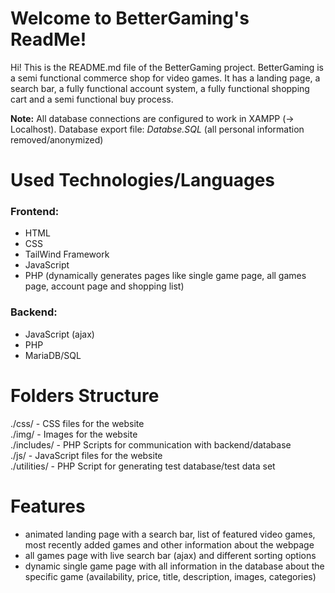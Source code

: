 
#  Welcome to BetterGaming's ReadMe!
Hi! This is the README.md file of the BetterGaming project.
BetterGaming is a semi functional commerce shop for video games. It has a landing page, a search bar, a fully functional account system, a fully functional shopping cart and a semi functional buy process.

**Note:**
All database connections are configured to work in XAMPP  (-> Localhost).
Database export file: *Databse.SQL* (all personal information removed/anonymized)
#  Used Technologies/Languages
###  Frontend:
- HTML
- CSS
- TailWind Framework
- JavaScript
- PHP (dynamically generates pages like single game page, all games page, account page and shopping list)
###  Backend:
- JavaScript (ajax)
- PHP
- MariaDB/SQL
#  Folders Structure
./css/ - CSS files for the website <br />
./img/ - Images for the website <br />
./includes/ - PHP Scripts for communication with backend/database <br />
./js/ - JavaScript files for the website <br />
./utilities/ - PHP Script for generating test database/test data set
#  Features
- animated landing page with a search bar, list of featured video games, most recently added games and other information about the webpage
- all games page with live search bar (ajax) and different sorting options
- dynamic single game page with all information in the database about the specific game (availability, price, title, description, images, categories)
